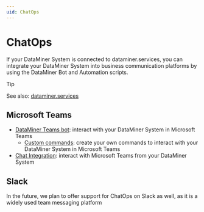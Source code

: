 ```yaml
---
uid: ChatOps
---
```


# ChatOps

If your DataMiner System is connected to dataminer.services, you can integrate your DataMiner System into business communication platforms by using the DataMiner Bot and Automation scripts.

> [!TIP]
> See also: [dataminer.services](xref:Part51CloudPlatform)

## Microsoft Teams

- [DataMiner Teams bot](xref:DataMiner_Teams_bot): interact with your DataMiner System in Microsoft Teams
   - [Custom commands](xref:DataMiner_Teams_bot#Adding_commands_for_the_Teams_bot_to_a_DMS): create your own commands to interact with your DataMiner System in Microsoft Teams
- [Chat Integration](xref:Microsoft_Teams_Chat_Integration): interact with Microsoft Teams from your DataMiner System

## Slack

In the future, we plan to offer support for ChatOps on Slack as well, as it is a widely used team messaging platform
